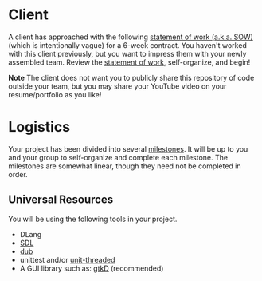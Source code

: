 # Client

A client has approached with the following [statement of work (a.k.a. SOW)](./sow.md) (which is intentionally vague) for a 6-week contract. You haven't worked with this client previously, but you want to impress them with your newly assembled team. Review the [statement of work](./sow.md), self-organize, and begin!

**Note** The client does not want you to publicly share this repository of code outside your team, but you may share your YouTube video on your resume/portfolio as you like!

# Logistics

Your project has been divided into several [milestones](./milestones). It will be up to you and your group to self-organize and complete each milestone. The milestones are somewhat linear, though they need not be completed in order. 

## Universal Resources

You will be using the following tools in your project. 

* DLang
* [SDL](https://www.libsdl.org/)
* [dub](https://code.dlang.org/)
* unittest and/or [unit-threaded](https://code.dlang.org/packages/unit-threaded)
* A GUI library such as: [gtkD](https://gtkd.org/) (recommended)
